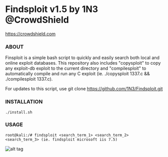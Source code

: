 # Findsploit v1.5 by 1N3 @CrowdShield
https://crowdshield.com

### ABOUT
Finsploit is a simple bash script to quickly and easily search both local and online exploit databases. This repository also includes "copysploit" to copy any exploit-db exploit to the current directory and "compilesploit" to automatically compile and run any C exploit (ie. ./copysploit 1337.c && ./compilesploit 1337.c).

For updates to this script, use git clone https://github.com/1N3/Findsploit.git

### INSTALLATION
```
./install.sh
```

### USAGE
```
root@kali:/# findsploit <search_term_1> <search_term_2> <search_term_3> (ie. findsploit microsoft iis 7.5)
```

![alt tag](https://github.com/1N3/Findsploit/blob/master/findsploit.png)
